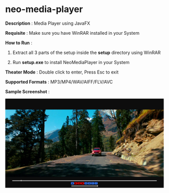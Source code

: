 # neo-media-player

**Description** : Media Player using JavaFX

**Requisite** : Make sure you have WinRAR installed in your System

**How to Run** :

1. Extract all 3 parts of the setup inside the **setup** directory using WinRAR

2. Run **setup.exe** to install NeoMediaPlayer in your System

**Theater Mode** : Double click to enter, Press Esc to exit

**Supported Formats** : MP3/MP4/WAV/AIFF/FLV/AVC

**Sample Screenshot** :

![](screenshot.png)




